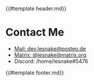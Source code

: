 {{#template header.md}}

# Contact Me

- [Mail: dev.lesnake@posteo.de](mailto:dev.lesnake@posteo.de)
- [Matrix: @lesnake@matrix.org](https://matrix.to/#/@lesnake:matrix.org)
- Discord: /home/lesnake#5476

{{#template footer.md}}
